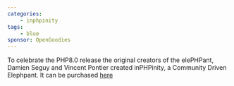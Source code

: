 ```yaml
---
categories:
    - inphpinity
tags:
    - blue
sponsor: OpenGoodies
---
```

To celebrate the PHP8.0 release the original creators of the elePHPant, Damien
Seguy and Vincent Pontier created inPHPinity, a Community Driven Elephpant.  It
can be purchased [here](http://inphpinity.elephpant.com/)
